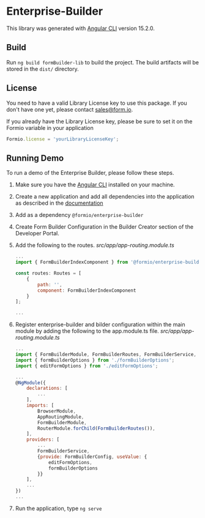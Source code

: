# Enterprise-Builder

This library was generated with [Angular CLI](https://github.com/angular/angular-cli) version 15.2.0.

## Build

Run `ng build formBuilder-lib` to build the project. The build artifacts will be stored in the `dist/` directory.

## License
You need to have a valid Library License key to use this package.
If you don't have one yet, please contact sales@form.io.

If you already have the Library License key, please be sure to set it on the Formio variable in your application
```js
Formio.license = 'yourLibraryLicenseKey';
```

## Running Demo

To run a demo of the Enterprise Builder, please follow these steps.

 1. Make sure you have the [Angular CLI](https://angular.io) installed on your machine.
 2. Create a new application and add all dependencies into the application as described in the [documentation](https://help.form.io/developers/introduction/application#create-an-application)
 3. Add as a dependency `@formio/enterprise-builder`

 4. Create Form Builder Configuration in the Builder Creator section of the Developer Portal.

 5. Add the following to the routes.
    *src/app/app-routing.module.ts*
    ```js
    ...
    import { FormBuilderIndexComponent } from '@formio/enterprise-builder';

    const routes: Routes = [
        {
            path: '',
            component: FormBuilderIndexComponent
        }
    ];

    ...
    ```
 6. Register enterprise-builder and bilder configuration within the main module by adding the following to the app.module.ts file.
    *src/app/app-routing.module.ts*
    ```js
    ...
    import { FormBuilderModule, FormBuilderRoutes, FormBuilderService, FormBuilderConfig } from '@formio/enterprise-builder';
    import { formBuilderOptions } from './formBuilderOptions';
    import { editFormOptions } from './editFormOptions';

    ...
    @NgModule({
        declarations: [
            ...
        ],
        imports: [
            BrowserModule,
            AppRoutingModule,
            FormBuilderModule,
            RouterModule.forChild(FormBuilderRoutes()),
        ],
        providers: [
            ...
            FormBuilderService,
            {provide: FormBuilderConfig, useValue: {
                editFormOptions,
                formBuilderOptions
            }}
        ],
        ...
    })
    ...
    ```

 7. Run the application, type ```ng serve```



